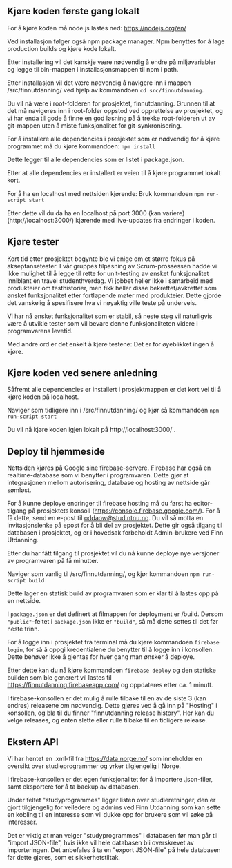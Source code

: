## Kjøre koden første gang lokalt

For å kjøre koden må node.js lastes ned: 
https://nodejs.org/en/

Ved installasjon følger også npm package manager. Npm benyttes for å lage production builds og kjøre kode lokalt.

Etter installering vil det kanskje være nødvendig å endre på miljøvariabler og legge til bin-mappen i installasjonsmappen til npm i path.

Etter installasjon vil det være nødvendig å navigere inn i mappen /src/finnutdanning/ ved hjelp av kommandoen `cd src/finnutdanning`.


Du vil nå være i root-folderen for prosjektet, finnutdanning. Grunnen til at det må navigeres inn i root-folder oppstod ved opprettelse av prosjektet,
og vi har enda til gode å finne en god løsning på å trekke root-folderen ut av git-mappen uten å miste funksjonalitet for git-synkronisering.

For å installere alle dependencies i prosjektet som er nødvendig for å kjøre programmet må du kjøre kommandoen: `npm install`

Dette legger til alle dependencies som er listet i package.json.

Etter at alle dependencies er installert er veien til å kjøre programmet lokalt kort.

For å ha en localhost med nettsiden kjørende: Bruk kommandoen `npm run-script start`

Etter dette vil du da ha en localhost på port 3000 (kan variere) (http://localhost:3000/) kjørende med live-updates fra endringer i koden. 

## Kjøre tester

Kort tid etter prosjektet begynte ble vi enige om et større fokus på akseptansetester. I vår gruppes tilpasning av Scrum-prossessen
hadde vi ikke mulighet til å legge til rette for unit-testing av ønsket funksjonalitet inniblant en travel studenthverdag. Vi 
jobbet heller ikke i samarbeid med produkteier om testhistorier, men fikk heller disse bekreftet/avkreftet som ønsket funksjonalitet
etter fortløpende møter med produkteier. Dette gjorde det vanskelig å spesifisere hva vi nøyaktig ville teste på underveis.

Vi har nå ønsket funksjonalitet som er stabil, så neste steg vil naturligvis være å utvikle tester som vil bevare denne funksjonaliteten
videre i programvarens levetid. 

Med andre ord er det enkelt å kjøre testene: Det er for øyeblikket ingen å kjøre.

## Kjøre koden ved senere anledning

Såfremt alle dependencies er installert i prosjektmappen er det kort vei til å kjøre koden på localhost.

Naviger som tidligere inn i /src/finnutdanning/ og kjør så kommandoen `npm run-script start`

Du vil nå kjøre koden igjen lokalt på http://localhost:3000/ .

## Deploy til hjemmeside

Nettsiden kjøres på Google sine firebase-servere. Firebase har også en realtime-database som vi benytter i programvaren.
Dette gjør at integrasjonen mellom autorisering, database og hosting av nettside går sømløst. 

For å kunne deploye endringer til firebase hosting må du først ha editor-tilgang på prosjektets konsoll (https://console.firebase.google.com/). 
For å få dette, send en e-post til oddaow@stud.ntnu.no. Du vil så motta en invitasjonslenke på epost for å bli del av prosjektet.
Dette gir også tilgang til databasen i prosjektet, og er i hovedsak forbeholdt Admin-brukere ved Finn Utdanning.

Etter du har fått tilgang til prosjektet vil du nå kunne deploye nye versjoner av programvaren på få minutter.

Naviger som vanlig til /src/finnutdanning/, og kjør kommandoen `npm run-script build`

Dette lager en statisk build av programvaren som er klar til å lastes opp på en nettside. 

I `package.json` er det definert at filmappen for deployment er /build. Dersom `"public"`-feltet i `package.json` ikke er `"build"`, så må dette settes til det før neste trinn.

For å logge inn i prosjektet fra terminal må du kjøre kommandoen `firebase login`, for så å oppgi kredentialene du benytter til å logge inn i konsollen.
Dette behøver ikke å gjentas for hver gang man ønsker å deploye.

Etter dette kan du nå kjøre kommandoen `firebase deploy` og den statiske builden som ble generert vil lastes til 
https://finnutdanning.firebaseapp.com/ og oppdateres etter ca. 1 minutt. 

I firebase-konsollen er det mulig å rulle tilbake til en av de siste 3 (kan endres) releasene om nødvendig. Dette gjøres ved å gå inn
på "Hosting" i konsollen, og bla til du finner "finnutdanning release history". Her kan du velge releases, og enten slette eller rulle tilbake til en tidligere release.

## Ekstern API

Vi har hentet en .xml-fil fra https://data.norge.no/ som inneholder en oversikt
over studieprogrammer og yrker tilgjengelig i Norge.

I firebase-konsollen er det egen funksjonalitet for å importere .json-filer, samt eksportere for å ta backup av databasen. 

Under feltet "studyprogrammes" ligger listen over studieretninger, den er gjort tilgjengelig for veiledere og admins ved Finn Utdanning som
kan sette en kobling til en interesse som vil dukke opp for brukere som vil søke på interesser. 

Det er viktig at man velger "studyprogrammes" i databasen før man går til "import JSON-file", hvis ikke vil hele databasen bli overskrevet av importeringen.
Det anbefales å ta en "export JSON-file" på hele databasen før dette gjøres, som et sikkerhetstiltak.